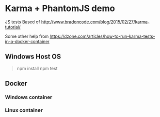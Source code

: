 # Karma + PhantomJS demo

JS tests Based of http://www.bradoncode.com/blog/2015/02/27/karma-tutorial/

Some other help from https://dzone.com/articles/how-to-run-karma-tests-in-a-docker-container

## Windows Host OS

> npm install
> npm test

## Docker

### Windows container


### Linux container
